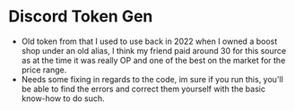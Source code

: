 # Discord Token Gen
- Old token from that I used to use back in 2022 when I owned a boost shop under an old alias, I think my friend paid around 30 for this source as at the time it was really OP and one of the best on the market for the price range.
- Needs some fixing in regards to the code, im sure if you run this, you'll be able to find the errors and correct them yourself with the basic know-how to do such.
